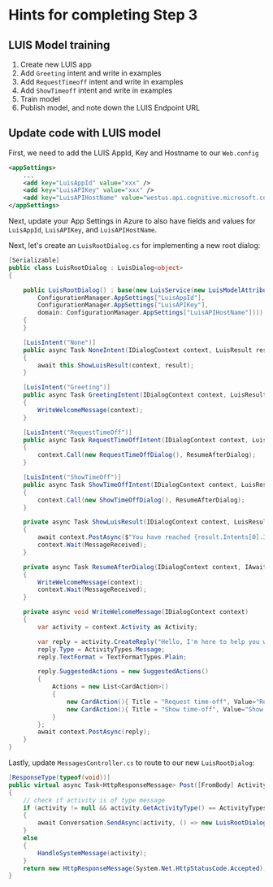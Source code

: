 # Hints for completing Step 3

## LUIS Model training

1. Create new LUIS app
1. Add `Greeting` intent and write in examples
1. Add `RequestTimeoff` intent and write in examples
1. Add `ShowTimeoff` intent and write in examples
1. Train model
1. Publish model, and note down the LUIS Endpoint URL

## Update code with LUIS model

First, we need to add the LUIS AppId, Key and Hostname to our `Web.config`

```xml
<appSettings>
    ...
    <add key="LuisAppId" value="xxx" />
    <add key="LuisAPIKey" value="xxx" />
    <add key="LuisAPIHostName" value="westus.api.cognitive.microsoft.com" />
</appSettings>
```

Next, update your App Settings in Azure to also have fields and values for `LuisAppId`, `LuisAPIKey`, and `LuisAPIHostName`.

Next, let's create an `LuisRootDialog.cs` for implementing a new root dialog:

```csharp
[Serializable]
public class LuisRootDialog : LuisDialog<object>
{

    public LuisRootDialog() : base(new LuisService(new LuisModelAttribute(
        ConfigurationManager.AppSettings["LuisAppId"],
        ConfigurationManager.AppSettings["LuisAPIKey"],
        domain: ConfigurationManager.AppSettings["LuisAPIHostName"])))
    {
    }

    [LuisIntent("None")]
    public async Task NoneIntent(IDialogContext context, LuisResult result)
    {
        await this.ShowLuisResult(context, result);
    }

    [LuisIntent("Greeting")]
    public async Task GreetingIntent(IDialogContext context, LuisResult result)
    {
        WriteWelcomeMessage(context);
    }

    [LuisIntent("RequestTimeOff")]
    public async Task RequestTimeOffIntent(IDialogContext context, LuisResult result)
    {
        context.Call(new RequestTimeOffDialog(), ResumeAfterDialog);
    }

    [LuisIntent("ShowTimeOff")]
    public async Task ShowTimeOffIntent(IDialogContext context, LuisResult result)
    {
        context.Call(new ShowTimeOffDialog(), ResumeAfterDialog);
    }

    private async Task ShowLuisResult(IDialogContext context, LuisResult result)
    {
        await context.PostAsync($"You have reached {result.Intents[0].Intent}. You said: {result.Query}");
        context.Wait(MessageReceived);
    }

    private async Task ResumeAfterDialog(IDialogContext context, IAwaitable<object> result)
    {
        WriteWelcomeMessage(context);
        context.Wait(MessageReceived);
    }

    private async void WriteWelcomeMessage(IDialogContext context)
    {
        var activity = context.Activity as Activity;

        var reply = activity.CreateReply("Hello, I'm here to help you with booking time-off requests! How can I help you?");
        reply.Type = ActivityTypes.Message;
        reply.TextFormat = TextFormatTypes.Plain;

        reply.SuggestedActions = new SuggestedActions()
        {
            Actions = new List<CardAction>()
            {
                new CardAction(){ Title = "Request time-off", Value="Request time-off" },
                new CardAction(){ Title = "Show time-off", Value="Show time-off" }
            }
        };
        await context.PostAsync(reply);
    }
}
```

Lastly, update `MessagesController.cs` to route to our new `LuisRootDialog`:

```csharp
[ResponseType(typeof(void))]
public virtual async Task<HttpResponseMessage> Post([FromBody] Activity activity)
{
    // check if activity is of type message
    if (activity != null && activity.GetActivityType() == ActivityTypes.Message)
    {
        await Conversation.SendAsync(activity, () => new LuisRootDialog());
    }
    else
    {
        HandleSystemMessage(activity);
    }
    return new HttpResponseMessage(System.Net.HttpStatusCode.Accepted);
}
```